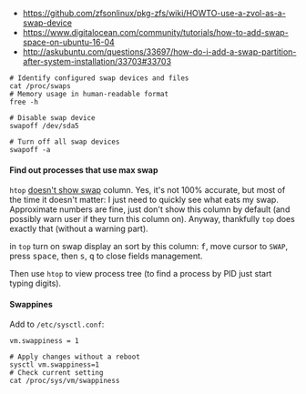 * https://github.com/zfsonlinux/pkg-zfs/wiki/HOWTO-use-a-zvol-as-a-swap-device
* https://www.digitalocean.com/community/tutorials/how-to-add-swap-space-on-ubuntu-16-04
* http://askubuntu.com/questions/33697/how-do-i-add-a-swap-partition-after-system-installation/33703#33703

```shell
# Identify configured swap devices and files
cat /proc/swaps
# Memory usage in human-readable format
free -h

# Disable swap device
swapoff /dev/sda5

# Turn off all swap devices
swapoff -a
```
#### Find out processes that use max swap

`htop` [doesn't show swap](https://hisham.hm/htop/index.php?page=faq) column. Yes, it's not 100% accurate, but most of the time it doesn't matter: I just need to quickly see what eats my swap. Approximate numbers are fine, just don't show this column by default (and possibly warn user if they turn this column on). Anyway, thankfully `top` does exactly that (without a warning part).

in `top` turn on swap display an sort by this column:
<kbd>f</kbd>, move cursor to `SWAP`, press <kbd>space</kbd>, then <kbd>s</kbd>, <kbd>q</kbd> to close fields management.

Then use `htop` to view process tree (to find a process by PID just start typing digits).

#### Swappines
Add to `/etc/sysctl.conf`:
```
vm.swappiness = 1
```
```shell
# Apply changes without a reboot
sysctl vm.swappiness=1
# Check current setting
cat /proc/sys/vm/swappiness
```
